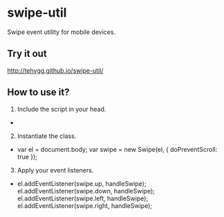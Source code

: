 # swipe-util
Swipe event utility for mobile devices.

## Try it out
http://tehvgg.github.io/swipe-util/

## How to use it?
1. Include the script in your head.
  - <script src="js/swipe.js"></script>
2. Instantiate the class.
  - var el = document.body;
    var swipe = new Swipe(el, { doPreventScroll: true });
3. Apply your event listeners.
  - el.addEventListener(swipe.up, handleSwipe);
		el.addEventListener(swipe.down, handleSwipe);
		el.addEventListener(swipe.left, handleSwipe);
		el.addEventListener(swipe.right, handleSwipe);

